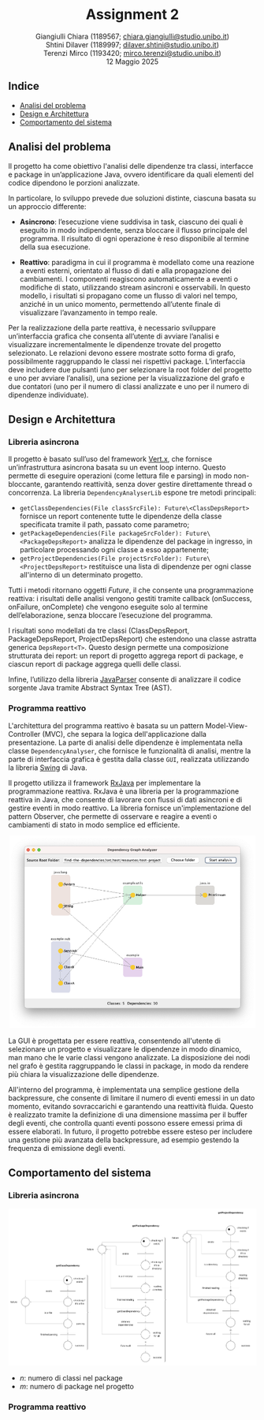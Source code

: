 <div align="center">

# Assignment 2

Giangiulli Chiara (1189567; chiara.giangiulli@studio.unibo.it)  
Shtini Dilaver (1189997; dilaver.shtini@studio.unibo.it)  
Terenzi Mirco (1193420; mirco.terenzi@studio.unibo.it)  
12 Maggio 2025

</div>

## Indice

- [Analisi del problema](#analisi-del-problema)
- [Design e Architettura](#design-e-architettura)
- [Comportamento del sistema](#comportamento-del-sistema)

## Analisi del problema
Il progetto ha come obiettivo l'analisi delle dipendenze tra classi, interfacce e package in un’applicazione Java, 
ovvero identificare da quali elementi del codice dipendono le porzioni analizzate.

In particolare, lo sviluppo prevede due soluzioni distinte, ciascuna basata su un approccio differente:

- **Asincrono**: l’esecuzione viene suddivisa in task, ciascuno dei quali è eseguito in modo indipendente, senza bloccare 
il flusso principale del programma. Il risultato di ogni operazione è reso disponibile al termine della sua esecuzione.
  
- **Reattivo**: paradigma in cui il programma è modellato come una reazione a eventi esterni, orientato al flusso di dati 
e alla propagazione dei cambiamenti. I componenti reagiscono automaticamente a eventi o modifiche di stato, utilizzando 
stream asincroni e osservabili. In questo modello, i risultati si propagano come un flusso di valori nel tempo, anziché 
in un unico momento, permettendo all’utente finale di visualizzare l’avanzamento in tempo reale.

Per la realizzazione della parte reattiva, è necessario sviluppare un’interfaccia grafica che consenta all’utente di 
avviare l’analisi e visualizzare incrementalmente le dipendenze trovate del progetto selezionato.
Le relazioni devono essere mostrate sotto forma di grafo, possibilmente raggruppando le classi nei rispettivi package.
L’interfaccia deve includere due pulsanti (uno per selezionare la root folder del progetto e uno per avviare l’analisi), 
una sezione per la visualizzazione del grafo e due contatori (uno per il numero di classi analizzate e uno per il numero 
di dipendenze individuate).

## Design e Architettura

### Libreria asincrona
Il progetto è basato sull’uso del framework [Vert.x](https://vertx.io/), che fornisce un’infrastruttura asincrona basata 
su un event loop interno. Questo permette di eseguire operazioni (come lettura file e parsing) in modo non-bloccante, 
garantendo reattività, senza dover gestire direttamente thread o concorrenza. La libreria `DependencyAnalyserLib` espone 
tre metodi principali:

- `getClassDependencies(File classSrcFile): Future\<ClassDepsReport>` fornisce un report contenente tutte le dipendenze 
della classe specificata tramite il path, passato come parametro;
- `getPackageDependencies(File packageSrcFolder): Future\<PackageDepsReport>` analizza le dipendenze del package in 
ingresso, in particolare processando ogni classe a esso appartenente;
- `getProjectDependencies(File projectSrcFolder): Future\<ProjectDepsReport>` restituisce una lista di dipendenze per 
ogni classe all'interno di un determinato progetto.

Tutti i metodi ritornano oggetti _Future_, il che consente una programmazione reattiva: i risultati delle analisi vengono 
gestiti tramite callback (onSuccess, onFailure, onComplete) che vengono eseguite solo al termine dell’elaborazione, senza 
bloccare l’esecuzione del programma.

I risultati sono modellati da tre classi (ClassDepsReport, PackageDepsReport, ProjectDepsReport) che estendono una classe 
astratta generica `DepsReport<T>`. Questo design permette una composizione strutturata dei report: un report di progetto 
aggrega report di package, e ciascun report di package aggrega quelli delle classi.

Infine, l’utilizzo della libreria [JavaParser](https://javaparser.org) consente di analizzare il codice sorgente Java 
tramite Abstract Syntax Tree (AST).

### Programma reattivo
L'architettura del programma reattivo è basata su un pattern Model-View-Controller (MVC), che separa la logica 
dell'applicazione dalla presentazione. La parte di analisi delle dipendenze è implementata nella classe 
`DependencyAnalyser`, che fornisce le funzionalità di analisi, mentre la parte di interfaccia grafica è gestita dalla
classe `GUI`, realizzata utilizzando la libreria [Swing](https://docs.oracle.com/javase/7/docs/api/javax/swing/package-summary.html)
di Java.

Il progetto utilizza il framework [RxJava](https://github.com/ReactiveX/RxJava) per implementare la programmazione
reattiva. RxJava è una libreria per la programmazione reattiva in Java, che consente di lavorare con flussi di dati
asincroni e di gestire eventi in modo reattivo. La libreria fornisce un'implementazione del pattern Observer, che
permette di osservare e reagire a eventi o cambiamenti di stato in modo semplice ed efficiente.

<div align="center">
	<img src="./images/project-gui.png" alt="Rappresentazione dell'interfaccia grafica del sistema reattivo." width="500"/>
</div>

La GUI è progettata per essere reattiva, consentendo all'utente di selezionare un progetto e visualizzare le
dipendenze in modo dinamico, man mano che le varie classi vengono analizzate. La disposizione dei nodi nel grafo 
è gestita raggruppando le classi in package, in modo da rendere più chiara la visualizzazione delle dipendenze.

All'interno del programma, è implementata una semplice gestione della backpressure, che consente di limitare il numero
di eventi emessi in un dato momento, evitando sovraccarichi e garantendo una reattività fluida. Questo è realizzato
tramite la definizione di una dimensione massima per il buffer degli eventi, che controlla quanti eventi possono
essere emessi prima di essere elaborati. In futuro, il progetto potrebbe essere esteso per includere una gestione
più avanzata della backpressure, ad esempio gestendo la frequenza di emissione degli eventi.

## Comportamento del sistema
### Libreria asincrona
<div align="center">
	<img src="./images/asynch-petri-nets.png" alt="Rete di petri componenti asincrone" width="1000"/>
</div>

- _n_: numero di classi nel package
- _m_: numero di package nel progetto

### Programma reattivo
